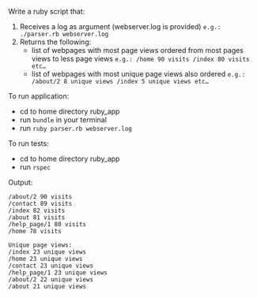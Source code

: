 Write a ruby script that:
1. Receives a log as argument (webserver.log is provided)
    ``e.g.: ./parser.rb webserver.log``
2. Returns the following:
    - list of webpages with most page views ordered from most pages views to less page views ``e.g.: /home 90 visits /index 80 visits etc…``
    - list of webpages with most unique page views also ordered 
    ``e.g.: /about/2 8 unique views /index 5 unique views etc…``



To run application:

- cd to home directory ruby_app 
- run `bundle` in your terminal
- run `ruby parser.rb webserver.log`

To run tests:
- cd to home directory ruby_app
- run `rspec`

Output: 
```Total page views:
/about/2 90 visits
/contact 89 visits
/index 82 visits
/about 81 visits
/help_page/1 80 visits
/home 78 visits

Unique page views:
/index 23 unique views
/home 23 unique views
/contact 23 unique views
/help_page/1 23 unique views
/about/2 22 unique views
/about 21 unique views
```